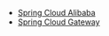 <!-- docs/_sidebar.md -->

* [Spring Cloud Alibaba](alibaba/README.md)
* [Spring Cloud Gateway](gateway/README.md)

